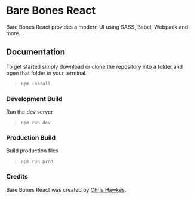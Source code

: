 # Bare Bones React

Bare Bones React provides a modern UI using SASS, Babel, Webpack and more.  

## Documentation

To get started simply download or clone the repository into a folder and open that folder in your terminal. 

> `npm install`

### Development Build

Run the dev server

> `npm run dev`

### Production Build

Build production files

> `npm run prod`

### Credits

Bare Bones React was created by <a href="http://bit.ly/chrishawkes">Chris Hawkes</a>.
